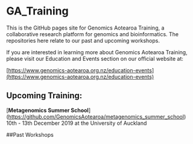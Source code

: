# GA_Training
This is the GitHub pages site for Genomics Aotearoa Training, a collaborative research platform for genomics and bioinformatics. The repositories here relate to our past and upcoming workshops.

If you are interested in learning more about Genomics Aotearoa Training, please visit our Education and Events section on our official website at:

[https://www.genomics-aotearoa.org.nz/education-events](https://www.genomics-aotearoa.org.nz/education-events)

## Upcoming Training:

[**Metagenomics Summer School**] (https://github.com/GenomicsAotearoa/metagenomics_summer_school) 10th - 13th December 2019 at the University of Auckland

##Past Workshops



